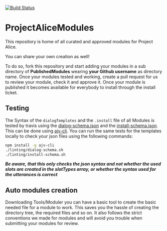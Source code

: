[![Build Status](https://travis-ci.org/project-alice-powered-by-snips/ProjectAliceModules.svg?branch=master)](https://travis-ci.org/project-alice-powered-by-snips/ProjectAliceModules)

# ProjectAliceModules

This repository is home of all curated and approved modules for Project Alice.

You can share your own creation as well!

To do so, fork this repository and start adding your modules in a sub directory of **PublishedModules** wearing **your Github username** as directory name. Once your modules tested and working, create a pull request for us to review your module, check it and approve it. Once your module is published it becomes available for everybody to install through the install ticket.


## Testing
The Syntax of the `dialogTemplates` and the `.install` file of all Modules is tested by travis using the [dialog-schema.json](https://github.com/project-alice-powered-by-snips/ProjectAliceModules/blob/master/linting/dialog-schema.json) and the [install-schema.json](https://github.com/project-alice-powered-by-snips/ProjectAliceModules/blob/master/linting/install-schema.json). This can be done using [ajv-cli](https://www.npmjs.com/package/ajv-cli). You can run the same tests for the templates locally to check your json files using the following commands:
```bash
npm install -g ajv-cli
./linting/dialog-schema.sh
./linting/install-schema.sh
```
***Be aware, that this only checks the json syntax and not whether the used slots are created in the slotTypes array, or whether the syntax used for the utterances is correct***


## Auto modules creation
Downloading Tools/Moduler you can have a basic tool to create the basic needed file for a module to work. This saves you the hassle of creating the directory tree, the required files and so on. It also follows the strict conventions we made for modules and will avoid you trouble when submitting your modules for review.
